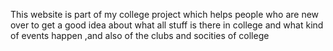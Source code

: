 This website is part of my college project which helps people who are new over to get a good idea about what all stuff is there in college and what kind of events happen ,and also of the clubs and socities of college
